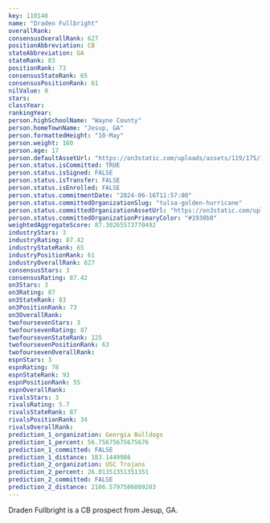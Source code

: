 ```yaml
---
key: 110148
name: "Draden Fullbright"
overallRank: 
consensusOverallRank: 627
positionAbbreviation: CB
stateAbbreviation: GA
stateRank: 83
positionRank: 73
consensusStateRank: 65
consensusPositionRank: 61
nilValue: 0
stars: 
classYear: 
rankingYear: 
person.highSchoolName: "Wayne County"
person.homeTownName: "Jesup, GA"
person.formattedHeight: "10-May"
person.weight: 160
person.age: 17
person.defaultAssetUrl: "https://on3static.com/uploads/assets/119/175/175119.png"
person.status.isCommitted: TRUE
person.status.isSigned: FALSE
person.status.isTransfer: FALSE
person.status.isEnrolled: FALSE
person.status.commitmentDate: "2024-06-16T11:57:00"
person.status.committedOrganizationSlug: "tulsa-golden-hurricane"
person.status.committedOrganizationAssetUrl: "https://on3static.com/uploads/assets/285/150/150285.svg"
person.status.committedOrganizationPrimaryColor: "#1938b0"
weightedAggregateScore: 87.30265573770492
industryStars: 3
industryRating: 87.42
industryStateRank: 65
industryPositionRank: 61
industryOverallRank: 627
consensusStars: 3
consensusRating: 87.42
on3Stars: 3
on3Rating: 87
on3StateRank: 83
on3PositionRank: 73
on3OverallRank: 
twofoursevenStars: 3
twofoursevenRating: 87
twofoursevenStateRank: 125
twofoursevenPositionRank: 63
twofoursevenOverallRank: 
espnStars: 3
espnRating: 78
espnStateRank: 93
espnPositionRank: 55
espnOverallRank: 
rivalsStars: 3
rivalsRating: 5.7
rivalsStateRank: 87
rivalsPositionRank: 34
rivalsOverallRank: 
prediction_1_organization: Georgia Bulldogs
prediction_1_percent: 56.75675675675676
prediction_1_committed: FALSE
prediction_1_distance: 183.1449986
prediction_2_organization: USC Trojans
prediction_2_percent: 26.01351351351351
prediction_2_committed: FALSE
prediction_2_distance: 2106.5797506009203
---
```

Draden Fullbright is a CB prospect from Jesup, GA.